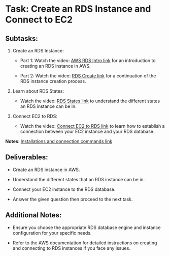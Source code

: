 # Task: Create an RDS Instance and Connect to EC2

## Subtasks:

1. Create an RDS Instance:

    - Part 1: Watch the video: [AWS RDS Intro link](https://www.loom.com/share/11dc5e8040094d34ba2961826329a576?sid=41ea0a0e-ab4f-4333-855e-7fa231b749af) for an introduction to creating an RDS instance in AWS.

    - Part 2: Watch the video: [RDS Create link](https://www.loom.com/share/7ffb7100854d4f9b8daf93f3f04443c6?sid=8d3955ec-f3b2-4ae4-91db-59647b357076) for a continuation of the RDS instance creation process.

2. Learn about RDS States:

    - Watch the video: [RDS States link](https://www.loom.com/share/472c15859dfb4b06af371a5fb6d2df55?sid=6c20f3de-d6b7-4274-b79d-0597a114450d) to understand the different states an RDS instance can be in.

3. Connect EC2 to RDS:

    - Watch the video: [Connect EC2 to RDS link](https://www.loom.com/share/df4098ff792b4b37877664cdf7ab8afb?sid=d3bfeb8b-1536-46be-9287-56c776077cd3) to learn how to establish a connection between your EC2 instance and your RDS database. 

**Notes**: [Installations and connection commands link](https://docs.google.com/document/d/1NHjIbZi715WRo7xbOzO1Hh5h5KO4CJN1fuS2xHZxE8U/edit?usp=sharing)

## Deliverables:

- Create an RDS instance in AWS.

- Understand the different states that an RDS instance can be in.

- Connect your EC2 instance to the RDS database.

- Answer the given question then proceed to the next task.

## Additional Notes:

- Ensure you choose the appropriate RDS database engine and instance configuration for your specific needs.

- Refer to the AWS documentation for detailed instructions on creating and connecting to RDS instances if you face any issues.
